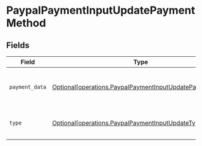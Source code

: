 # PaypalPaymentInputUpdatePaymentMethod


## Fields

| Field                                                                                                                      | Type                                                                                                                       | Required                                                                                                                   | Description                                                                                                                | Example                                                                                                                    |
| -------------------------------------------------------------------------------------------------------------------------- | -------------------------------------------------------------------------------------------------------------------------- | -------------------------------------------------------------------------------------------------------------------------- | -------------------------------------------------------------------------------------------------------------------------- | -------------------------------------------------------------------------------------------------------------------------- |
| `payment_data`                                                                                                             | [Optional[operations.PaypalPaymentInputUpdatePaymentData]](../../models/operations/paypalpaymentinputupdatepaymentdata.md) | :heavy_minus_sign:                                                                                                         | Initialize payment for a new PayPal order.                                                                                 |                                                                                                                            |
| `type`                                                                                                                     | [Optional[operations.PaypalPaymentInputUpdateType]](../../models/operations/paypalpaymentinputupdatetype.md)               | :heavy_minus_sign:                                                                                                         | The type of the payment attempt                                                                                            | paypal                                                                                                                     |